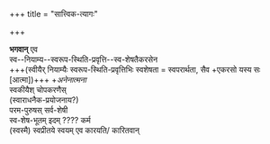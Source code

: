 +++
title = "सात्त्विक-त्यागः"

+++

**भगवान्** एव  
स्व--नियाम्य--स्वरूप-स्थिति-प्रवृत्ति--स्व-शेषतैकरसेन  
+++(स्वीयैर् नियाम्यैः स्वरूप-स्थिति-प्रवृत्तिभिः स्वशेषता = स्वपरार्थता, सैव +एकरसो यस्य सः [आत्मा])+++
+_अनेनात्मना_  
स्वकीयैश् चोपकरणैस्  
(स्वाराधनैक-प्रयोजनाय?)  
परम-पुरुषस् सर्व-शेषी  
स्व-शेष-भूतम् इदम् ???? कर्म  
(स्वस्मै) स्वप्रीतये स्वयम् एव कारयति‌/ कारितवान्